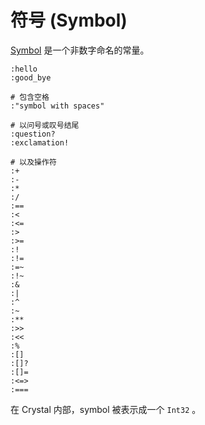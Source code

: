 # 符号 (Symbol)

[Symbol](http://crystal-lang.org/api/Symbol.html) 是一个非数字命名的常量。

```crystal
:hello
:good_bye

# 包含空格
:"symbol with spaces"

# 以问号或叹号结尾
:question?
:exclamation!

# 以及操作符
:+
:-
:*
:/
:==
:<
:<=
:>
:>=
:!
:!=
:=~
:!~
:&
:|
:^
:~
:**
:>>
:<<
:%
:[]
:[]?
:[]=
:<=>
:===
```

在 Crystal 内部，symbol 被表示成一个 `Int32` 。
